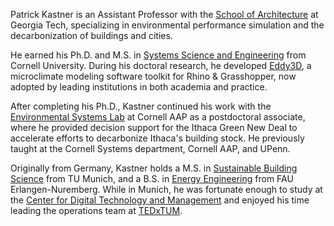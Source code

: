 Patrick Kastner is an Assistant Professor with the [School of Architecture](https://arch.gatech.edu/) at Georgia Tech, specializing in environmental performance simulation and the decarbonization of buildings and cities. 

He earned his Ph.D. and M.S. in [Systems Science and Engineering](https://www.systemseng.cornell.edu/se/programs/systems-ms-degree) from Cornell University. During his doctoral research, he developed [Eddy3D](https://www.eddy3d.com/), a microclimate modeling software toolkit for Rhino & Grasshopper, now adopted by leading institutions in both academia and practice.

After completing his Ph.D., Kastner continued his work with the [Environmental Systems Lab](https://es.aap.cornell.edu/) at Cornell AAP as a postdoctoral associate, where he provided decision support for the Ithaca Green New Deal to accelerate efforts to decarbonize Ithaca's building stock. He previously taught at the Cornell Systems department, Cornell AAP, and UPenn.

Originally from Germany, Kastner holds a M.S. in [Sustainable Building Science](https://www.bgu.tum.de/en/enpb/home) from TU Munich, and a B.S. in [Energy Engineering](https://www.et.studium.fau.de/) from FAU Erlangen-Nuremberg. While in Munich, he was fortunate enough to study at the [Center for Digital Technology and Management](https://www.cdtm.de/cdtm_team/patrick-kastner/) and enjoyed his time leading the operations team at [TEDxTUM](https://www.tedxtum.com/).
